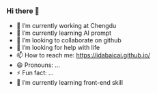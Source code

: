 ### Hi there 👋

<!-- **idabaicai/idabaicai** is a ✨ _special_ ✨ repository because its `README.md` (this file) appears on your GitHub profile.

Here are some ideas to get you started: -->

- 🔭 I’m currently working at Chengdu
- 🌱 I’m currently learning AI prompt
- 👯 I’m looking to collaborate on github
- 🤔 I’m looking for help with life
- 📫 How to reach me: https://idabaicai.github.io/
- 😄 Pronouns: ...
- ⚡ Fun fact: ...
- 🌱 I’m currently learning front-end skill
